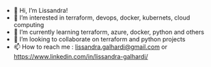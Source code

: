 - 👋 Hi, I’m Lissandra!
- 👀 I’m interested in terraform, devops, docker, kubernets, cloud computing
- 🌱 I’m currently learning terraform, azure, docker, python and others
- 💞️ I’m looking to collaborate on terraform and python projects
- 📫 How to reach me : lissandra.galhardi@gmail.com or https://www.linkedin.com/in/lissandra-galhardi/
